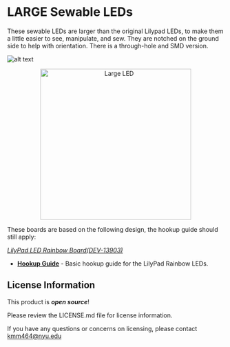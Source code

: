 LARGE Sewable LEDs
========================
These sewable LEDs are larger than the original Lilypad LEDs, to make them a little easier to see, manipulate, and sew. They are notched on the ground side to help with orientation. There is a through-hole and SMD version.


![alt text](https://github.com/KitMcDermott/Large_Sewable_LED/edit/master/images/CroppedLEDPic.jpg?raw=true)
<p align="center">
  <img src="https://github.com/KitMcDermott/Large_Sewable_LED/edit/master/images/CroppedLEDPic.jpg" width="350" title="Large LED">
</p>

These boards are based on the following design, the hookup guide should still apply: 

[*LilyPad LED Rainbow Board(DEV-13903)*](https://www.sparkfun.com/products/13903)
* **[Hookup Guide](https://learn.sparkfun.com/tutorials/ldk-experiment-1-lighting-up-a-basic-circuit)** - Basic hookup guide for the LilyPad Rainbow LEDs.


License Information
-------------------

This product is _**open source**_!

Please review the LICENSE.md file for license information.

If you have any questions or concerns on licensing, please contact kmm464@nyu.edu 

